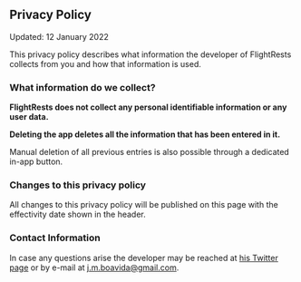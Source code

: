 ## Privacy Policy

Updated: 12 January 2022

This privacy policy describes what information the developer of FlightRests collects from you and how that information is used.

### What information do we collect?

**FlightRests does not collect any personal identifiable information or any user data.**

**Deleting the app deletes all the information that has been entered in it.**

Manual deletion of all previous entries is also possible through a dedicated in-app button.

### Changes to this privacy policy

All changes to this privacy policy will be published on this page with the effectivity date shown in the header.

### Contact Information

In case any questions arise the developer may be reached at [his Twitter page](https://twitter.com/jmboavida) or by e-mail at j.m.boavida@gmail.com.
